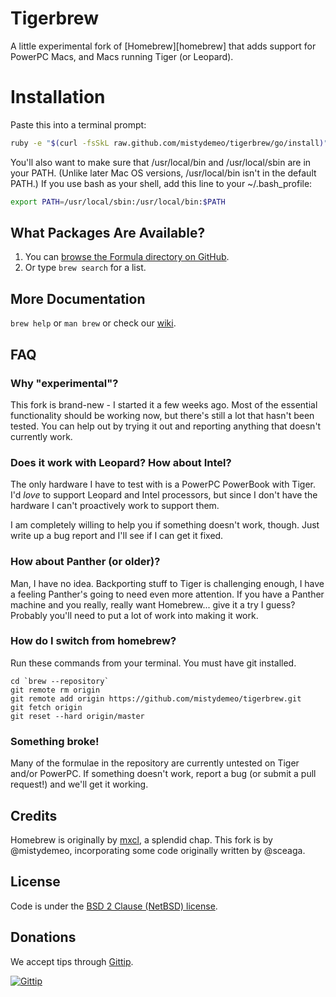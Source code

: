 Tigerbrew
=========

A little experimental fork of [Homebrew][homebrew] that adds support for PowerPC Macs, and Macs running Tiger (or Leopard).

Installation
============

Paste this into a terminal prompt:

```sh
ruby -e "$(curl -fsSkL raw.github.com/mistydemeo/tigerbrew/go/install)"
```

You'll also want to make sure that /usr/local/bin and /usr/local/sbin are in your PATH. (Unlike later Mac OS versions, /usr/local/bin isn't in the default PATH.) If you use bash as your shell, add this line to your ~/.bash_profile:

```sh
export PATH=/usr/local/sbin:/usr/local/bin:$PATH
```

What Packages Are Available?
----------------------------
1. You can [browse the Formula directory on GitHub][formula].
2. Or type `brew search` for a list.

More Documentation
------------------
`brew help` or `man brew` or check our [wiki][].

FAQ
---

### Why "experimental"?

This fork is brand-new - I started it a few weeks ago. Most of the essential functionality should be working now, but there's still a lot that hasn't been tested. You can help out by trying it out and reporting anything that doesn't currently work.

### Does it work with Leopard? How about Intel?

The only hardware I have to test with is a PowerPC PowerBook with Tiger. I'd *love* to support Leopard and Intel processors, but since I don't have the hardware I can't proactively work to support them.

I am completely willing to help you if something doesn't work, though. Just write up a bug report and I'll see if I can get it fixed.

### How about Panther (or older)?

Man, I have no idea. Backporting stuff to Tiger is challenging enough, I have a feeling Panther's going to need even more attention. If you have a Panther machine and you really, really want Homebrew... give it a try I guess? Probably you'll need to put a lot of work into making it work.

### How do I switch from homebrew?

Run these commands from your terminal. You must have git installed.

```
cd `brew --repository`
git remote rm origin
git remote add origin https://github.com/mistydemeo/tigerbrew.git
git fetch origin
git reset --hard origin/master
```

### Something broke!

Many of the formulae in the repository are currently untested on Tiger and/or PowerPC. If something doesn't work, report a bug (or submit a pull request!) and we'll get it working.

Credits
-------

Homebrew is originally by [mxcl][mxcl], a splendid chap. This fork is by @mistydemeo, incorporating some code originally written by @sceaga.

License
-------
Code is under the [BSD 2 Clause (NetBSD) license][license].

Donations
---------
We accept tips through [Gittip][tip].

[![Gittip](http://img.shields.io/gittip/Homebrew.png)](https://www.gittip.com/Homebrew/)

[home]:http://brew.sh
[wiki]:http://wiki.github.com/Homebrew/homebrew
[mxcl]:http://twitter.com/mxcl
[formula]:http://github.com/Homebrew/homebrew/tree/master/Library/Formula/
[braumeister]:http://braumeister.org
[license]:https://github.com/Homebrew/homebrew/tree/master/Library/Homebrew/LICENSE
[tip]:https://www.gittip.com/mistydemeo/
